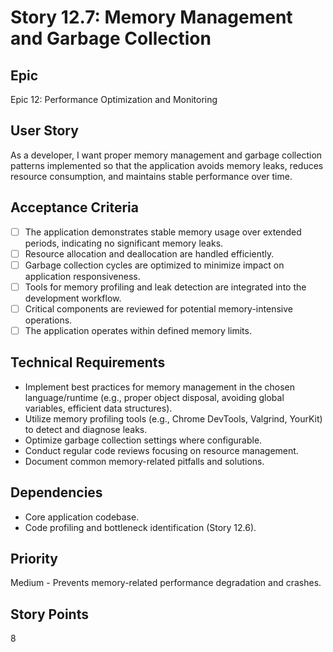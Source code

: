 # Story 12.7: Memory Management and Garbage Collection

## Epic
Epic 12: Performance Optimization and Monitoring

## User Story
As a developer, I want proper memory management and garbage collection patterns implemented so that the application avoids memory leaks, reduces resource consumption, and maintains stable performance over time.

## Acceptance Criteria
- [ ] The application demonstrates stable memory usage over extended periods, indicating no significant memory leaks.
- [ ] Resource allocation and deallocation are handled efficiently.
- [ ] Garbage collection cycles are optimized to minimize impact on application responsiveness.
- [ ] Tools for memory profiling and leak detection are integrated into the development workflow.
- [ ] Critical components are reviewed for potential memory-intensive operations.
- [ ] The application operates within defined memory limits.

## Technical Requirements
- Implement best practices for memory management in the chosen language/runtime (e.g., proper object disposal, avoiding global variables, efficient data structures).
- Utilize memory profiling tools (e.g., Chrome DevTools, Valgrind, YourKit) to detect and diagnose leaks.
- Optimize garbage collection settings where configurable.
- Conduct regular code reviews focusing on resource management.
- Document common memory-related pitfalls and solutions.

## Dependencies
- Core application codebase.
- Code profiling and bottleneck identification (Story 12.6).

## Priority
Medium - Prevents memory-related performance degradation and crashes.

## Story Points
8
